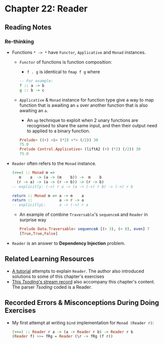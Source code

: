 # Chapter 22: Reader

## Reading Notes

### Re-thinking 

- Functions `* -> *` have `Functor`, `Applicative` and `Monad` instances.
  - `Functor` of functions is function composition: 
    - `f . g` is identical to `fmap f g` where
    
    ```haskell
    -- For example:
    f :: a -> b
    g :: b -> c
    ``` 
  - `Applicative` & `Monad` instance for function type give a way to map function that is awaiting an `a` over another function that is also awaiting an `a`.
    - An `ap` technique to exploit when 2 unary functions are recognised to share the same input, and then their output need to applied to a binary function.
  
    ```haskell
    Prelude> ((+) <$> (*2) <*> (/2)) 30
    75.0
    Prelude Control.Applicative> (liftA2 (+) (*2) (/2)) 30
    75.0
    ```

- `Reader` often refers to the `Monad` instance.
  
  ```haskell
  (>>=) :: Monad m => 
     m    a  -> (a -> (m    b)) ->  m    b
    (r -> a) -> (a -> (r -> b)) -> (r -> b)
  -- explicitly: (->) r a -> (a -> (->) r b) -> (->) r b 
  
  return :: Monad m => a -> m    a
  return ::            a -> r -> a
  -- explicitlyL:      a -> (->) r a                
  ```

  - An example of combine `Traversable`'s `sequenceA` and `Reader` in surprise way

    ```haskell
    Prelude Data.Traversable> sequenceA [(> 3), (< 8), even] 7
    [True,True,False]
    ```

- `Reader` is an answer to **Dependency Injection** problem.


## Related Learning Resources
- [A tutorial](https://gist.github.com/twopoint718/c02164137c6fca9e0c4c) attempts to explain `Reader`. The author also introduced solutions to some of this chapter's exercises
- [This *Tsoding*'s stream record](https://www.youtube.com/watch?v=N9RUqGYuGfw) also accompany this chapter's content. The parser _Tsoding_ coded is a Reader. 
## Recorded Errors & Misconceptions During Doing Exercises

- My first attempt at writing `bind` implementation for `Monad (Reader r)`:
  ```haskell
  (>>=) :: Reader r a -> (a -> Reader r b) -> Reader r b
  (Reader f) >>= fRg = Reader (\r -> fRg (f r))
  ```
